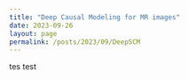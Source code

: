 ```yaml
---
title: "Deep Causal Modeling for MR images"
date: 2023-09-26
layout: page
permalink: /posts/2023/09/DeepSCM
---
```




tes test
    
